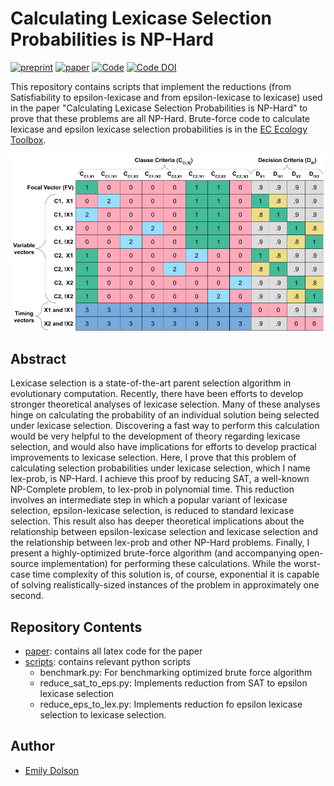 # Calculating Lexicase Selection Probabilities is NP-Hard

[![preprint](https://img.shields.io/badge/preprint-arXiv:2301.06724-brightgreen)](https://arxiv.org/abs/2301.06724)
[![paper](https://img.shields.io/badge/published%20in-GECCO%2023-yellow)]()
[![Code](https://github.com/emilydolson/lex-prob-is-np-hard/actions/workflows/python-app.yml/badge.svg)](https://github.com/emilydolson/lex-prob-is-np-hard/actions/workflows/python-app.yml)
[![Code DOI](https://zenodo.org/badge/630644309.svg)](https://zenodo.org/badge/latestdoi/630644309)

This repository contains scripts that implement the reductions (from Satisfiability to epsilon-lexicase and from epsilon-lexicase to lexicase) used in the paper "Calculating Lexicase Selection Probabilities is NP-Hard" to prove that these problems are all NP-Hard. Brute-force code to calculate lexicase and epsilon lexicase selection probabilities is in the [EC Ecology Toolbox](https://github.com/emilydolson/ec_ecology_toolbox).

![Example reduction from Satisfiability to Epsilon Lexicase Selection](paper/figs/SAT_to_eps_example.png)

## Abstract

Lexicase selection is a state-of-the-art parent selection algorithm in evolutionary computation.
Recently, there have been efforts to develop stronger theoretical analyses of lexicase selection.
Many of these analyses hinge on calculating the probability of an individual solution being selected under lexicase selection. Discovering a fast way to perform this calculation would be very helpful to the development of theory regarding lexicase selection, and  would also have implications for efforts to develop practical improvements to lexicase selection. Here, I prove that this problem of calculating selection probabilities under lexicase selection, which I name lex-prob, is NP-Hard. I achieve this proof by reducing SAT, a well-known NP-Complete problem, to lex-prob in polynomial time. This reduction involves an intermediate step in which a popular variant of lexicase selection, epsilon-lexicase selection, is reduced to standard lexicase selection. This result also has deeper theoretical implications about the relationship between epsilon-lexicase selection and lexicase selection and the relationship between lex-prob and other NP-Hard problems. Finally, I present a highly-optimized brute-force algorithm (and accompanying open-source implementation) for performing these calculations. While the worst-case time complexity of this solution is, of course, exponential it is capable of solving realistically-sized instances of the problem in approximately one second.

## Repository Contents

- [paper](/paper): contains all latex code for the paper
- [scripts](/scripts): contains relevant python scripts
  - benchmark.py: For benchmarking optimized brute force algorithm
  - reduce_sat_to_eps.py: Implements reduction from SAT to epsilon lexicase selection
  - reduce_eps_to_lex.py: Implements reduction fo epsilon lexicase selection to lexicase selection.

## Author

- [Emily Dolson](https://emilyldolson.com)
